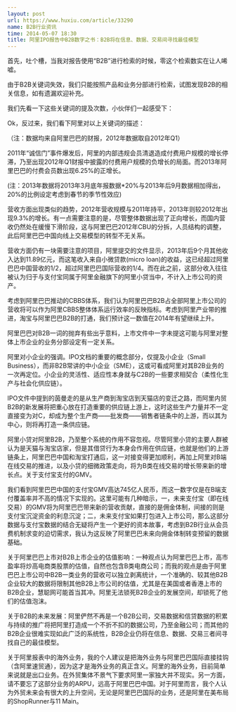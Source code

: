 ```yaml
---
layout: post
url: https://www.huxiu.com/article/33290
name: B2B行业资讯
time: 2014-05-07 18:30
title: 阿里IPO报告中B2B数字之书：B2B将在信息、数据、交易间寻找最佳模型
---
```

首先，吐个槽，当我对报告使用“B2B”进行检索的时候，零这个检索数实在让人唏嘘。

由于B2B关键词失效，我们只能按照产品和业务分部进行检索，试图发现B2B的相关信息，如有遗漏欢迎补充。

我们先看一下这些关键词的提及次数，小伙伴们一起感受下：

Ok，反过来，我们看下阿里对以上关键词的描述：

（注：数据均来自阿里巴巴的财报，2012年数据取自2012年Q1）

2011年“诚信门”事件爆发后，阿里的内部违规会员清退造成付费用户规模的增长停滞，乃至出现2012年Q1财报中披露的付费用户规模的负增长的局面。而2013年阿里巴巴的付费会员数出现6.25%的正增长。

(注：2013年数据将2013年3月底年报数据*20%与2013年后9月数据相加得出，20%的比例设定考虑到春节的季节性效应)

营收方面出现类似的趋势，2012年营收规模与2011年持平，2013年则较2012年出现9.3%的增长。有一点需要注意的是，尽管整体数据出现了正向增长，而国内营收仍然处在缓慢下滑阶段，这与阿里巴巴2012年CBU的分拆，人员结构的调整，此后阿里巴巴中国向线上交易模型的转型不无关系。

营收方面仍有一块需要注意的项目，阿里提交的文件显示，2013年后9个月其他收入达到11.89亿元，而这笔收入来自小微贷款(micro loan)的收益，这已经超过阿里巴巴中国营收的1/2，超过阿里巴巴国际营收的1/4。而在此之前，这部分收入往往被认为归于与支付宝同属于阿里金融旗下的阿里小贷当中，不计入上市公司的资产。

考虑到阿里巴巴推动的CBBS体系，我们认为阿里巴巴B2B占全部阿里上市公司的营收将可以作为阿里CBBS整体体系运行效率的反映指标。考虑到阿里产业带的推进，淘宝与阿里巴巴B2B的打通，我们预计这一数值在2014年有望继续上升。

阿里巴巴对B2B一词的抛弃有些出乎意料，上市文件中一字未提这可能与阿里对整体上市企业的业务分部设定有一定关系。

阿里对小企业的强调。IPO文档的重要的概念部分，仅提及小企业（Small Business），而非B2B常讲的中小企业（SME），这或可看成阿里对其B2B业务的一次再定位。小企业的灵活性、适应性本身就与C2B的一些要求相契合（柔性化生产与社会化供应链）。

IPO文件中提到的茵曼走的是从生产商到淘宝店到天猫店的变迁之路，而阿里内贸B2B的新发展将把重心放在打造重要的供应链上游上，这时这些生产力量并不一定直接变为对C，却成为整个生产商——批发商——销售者链条中的上游，而以其为中心，则将再打造一条供应链。

阿里小贷对阿里B2B，乃至整个系统的作用不容忽视。尽管阿里小贷的主要人群被认为是天猫与淘宝店家，但是其借贷行为本身会作用在供应链，也就是他们的上游链条上，阿里巴巴中国和淘宝打通后，这一对接变得更加顺利，再加上阿里对B端在线交易的推进，以及小贷的细微政策走向，将为B类在线交易的增长带来新的增长点。关于支付宝支付的GMV。

我们看到阿里巴巴中国的支付宝GMV高达745亿人民币，而这一数字仅是在B端支付覆盖率并不高的情况下实现的。这里可能有几种暗示，一，未来支付宝（即在线交易）的GMV将为阿里巴巴带来新的营收贡献，直接的是佣金体制，间接的则是支付宝沉淀资金的利息沉淀；二，未来支付宝如果打包进入上市公司，那么这部分数据与支付宝数据的结合无疑将产生一个更好的资本故事，考虑到B2B行业从会员费机制求变的迫切需求，我认为这反映了阿里巴巴未来向佣金体制转变预留的数据基础。

关于阿里巴巴上市对B2B上市企业的估值影响：一种观点认为阿里巴巴上市，高市盈率将炒高电商类股票的估值，自然也包含B类电商公司；而我的观点是由于阿里巴巴上市公司中B2B一类业务的营收可以独立剥离统计，一个准确的、较其他B2B企业较大的数据将限制其他B2B上市公司的估值，尤其是在美国或者香港上市的B2B企业，慧聪网可能首当其冲。阿里无法锁死B2B企业的发展空间，却锁死了他们的估值泡沫。

关于B2B的未来发展：阿里俨然不再是一个B2B公司，交易数据和信贷数据的积累与持续的推广将把阿里打造成一个不折不扣的数据公司，乃至金融公司；而其他的B2B企业很难实现如此广泛的系统性，B2B企业仍将在信息、数据、交易三者间寻找自己的最佳模型。

关于阿里报表中的海外业务，我的个人建议是把海外业务与阿里巴巴国际直接挂钩（含阿里速贸通），因为这才是海外业务的真正含义。阿里的海外业务，目前简单来说就是出口业务。在外贸集体不景气下要求阿里一家独大并不现实。另一方面，请不要忘了这部分业务的ARPU，远高于阿里巴巴中国。对于阿里而言，我个人认为外贸未来会有很大的上升空间，无论是阿里巴巴国际的业务，还是阿里在美布局的ShopRunner与11 Main。

